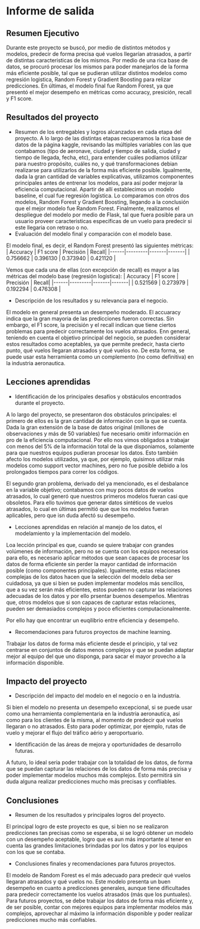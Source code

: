 # Informe de salida

## Resumen Ejecutivo

Durante este proyecto se buscó, por medio de distintos métodos y modelos, predecir de forma precisa qué vuelos llegarían atrasados, a partir de distintas caracteristicas de los mismos. Por medio de una rica base de datos, se procuró procesar los mismos para poder manejarlos de la forma más eficiente posible, tal que se pudieran utilizar distintos modelos como regresión logistica, Random Forest y Gradient Boosting para relizar predicciones. En últimas, el modelo final fue Random Forest, ya que presentó el mejor desempeño en métricas como accuracy, presición, recall y F1 score.

## Resultados del proyecto

- Resumen de los entregables y logros alcanzados en cada etapa del proyecto.
A lo largo de las distintas etapas recuperamos la rica base de datos de la página kaggle, revisando las múltiples variables con las que contabamos (tipo de aeronave, ciudad y tiempo de salida, ciudad y tiempo de llegada, fecha, etc), para entender cuáles podiamos útilizar para nuestro propósito, cuáles no, y qué transformaciones debian realizarse para utilizarlos de la forma más eficiente posible.
Igualmente, dada la gran cantidad de variables explicativas, utilizamos componentes principales antes de entrenar los modelos, para así poder mejorar la eficiencia computacional. Apartir de allí establecimos un modelo baseline, el cual fue regresión logística. Lo comparamos con otros dos modelos, Random Forest y Gradient Boosting, llegando a la conclusión que el mejor modelo fue Random Forest.
Finalmente, realizamos el despliegue del modelo por medio de Flask, tal que fuera posible para un usuario proveer caracteristicas específicas de un vuelo para predecir si este llegaria con retraso o no. 
- Evaluación del modelo final y comparación con el modelo base.
  
El modelo final, es decir, el Random Forest presentó las siguientes métricas:
| Accuracy | F1 score | Precisión | Recall|
|------|---------|-------|-------| 
| 0.756662 | 0.396130 | 0.373940 | 0.421120 |

Vemos que cada una de ellas (con excepción de recall) es mayor a las métricas del modelo base (regresión logistica):
| Accuracy | F1 score | Precisión | Recall|
|------|---------|-------|-------| 
| 0.521569 | 0.273979 | 0.192294 | 0.476308 |

- Descripción de los resultados y su relevancia para el negocio.

El modelo en general presenta un desempeño moderado. El accuaracy indica que la gran mayoria de las predicciones fueron correctas. Sin embargo, el F1 score, la precisión y el recall indican que tiene ciertos problemas para predecir correctamente los vuelos atrasados. Enn general, teniendo en cuenta el objetivo principal del negocio, se pueden considerar estos resultados como aceptables, ya que permite predecir, hasta cierto punto, qué vuelos llegaran atrasados y qué vuelos no. De esta forma, se puede usar esta herramienta como un complemento (no como definitiva) en la industria aeronautica. 

## Lecciones aprendidas

- Identificación de los principales desafíos y obstáculos encontrados durante el proyecto.
  
A lo largo del proyecto, se presentaron dos obstáculos principales: el primero de ellos es la gran cantidad de información con la que se cuenta. Dada la gran extensión de la base de datos original (millones de observaciones y más de 50 variables) fue necesario omitir información en pro de la eficiencia computacional. Por ello nos vimos obligados a trabajar con menos del 5% de la información total de la que disponiamos, solamente para que nuestros equipos pudieran procesar los datos. Esto también afecto los modelos utilizados, ya que, por ejemplo, quisimos utilizar más modelos como support vector machines, pero no fue posible debido a los prolongados tiempos para correr los códigos.

El segundo gran problema, derivado del ya mencionado, es el desbalance en la variable objetivo; contabamos con muy pocos datos de vuelos atrasados, lo cual generó que nuestros primeros modelos fueran casi que obsoletos. Para ello tuvimos que generar datos sintéticos de vuelos atrasados, lo cual en últimas permitió que que los modelos fueran aplicables, pero que isn duda afectó su desempeño.

- Lecciones aprendidas en relación al manejo de los datos, el modelamiento y la implementación del modelo.
  
Loa lección principal es que, cuando se quiere trabajar con grandes volúmenes de información, pero no se cuenta con los equipos necesarios para ello, es necesario aplicar métodos que sean capaces de procesar los datos de forma eficiente sin perder la mayor cantidad de información posible (como componentes principales). Igualmente, estas relaciones complejas de los datos hacen que la selección del modelo deba ser cuidadosa, ya que si bien se puden implementar modelos más sencillos, que a su vez serán más eficientes, estos pueden no capturar las relaciones adecuadas de los datos y por ello prsentar buenos desempeños. Mientras que, otros modelos que si son capaces de capturar estas relaciones, pueden ser demasiados complejos y poco eficientes computacionalmente.

Por ello hay que encontrar un euqilibrio entre eficiencia y desempeño.

- Recomendaciones para futuros proyectos de machine learning.
  
Trabajar los datos de forma más eficiente desde el principio, y tal vez centrarse en conjuntos de datos menos complejos y que se puedan adaptar mejor al equipo del que uno disponga, para sacar el mayor provecho a la información disponible.

## Impacto del proyecto

- Descripción del impacto del modelo en el negocio o en la industria.
  
Si bien el modelo no presenta un desempeño excepcional, si se puede usar como una herramienta complementaria en la industria aeronautica, así como para los clientes de la misma, al momento de predecir qué vuelos llegaran o no atrasados. Esto para poder optimizar, por ejemplo, rutas de vuelo y mejorar el flujo del tráfico aério y aeroportuario. 

- Identificación de las áreas de mejora y oportunidades de desarrollo futuras.
  
A futuro, lo ideal seria poder trabajar con la totalidad de los datos, de forma que se puedan capturar las relaciones de los datos de forma más precisa y poder implementar modelos muchos más complejos. Esto permitirá sin duda alguna realizar predicciones mucho más precisas y confliables.

## Conclusiones

- Resumen de los resultados y principales logros del proyecto.
  
El principal logro de este proyecto es que, si bien no se realizaron predicciones tan precisas como se esperaba, si se logró obtener un modelo con un desempeño aceptable, logro que es aun más importante al tener en cuenta las grandes limitaciones brindadas por los datos y por los equipos con los que se contaba.

- Conclusiones finales y recomendaciones para futuros proyectos.
  
El modelo de Random Forest es el más adecuado para predecir qué vuelos llegaran atrasados y qué vuelos no. Este modelo presenta un buen desempeño en cuanto a predicciones generales, aunque tiene dificultades para predecir correctamente los vuelos atrasados (más que los puntuales). Para futuros proyectos, se debe trabajar los datos de forma más eficiente y, de ser posible, contar con mejores equipos para implementar modelos más complejos, aprovechar al máximo la información disponible y poder realizar predicciones mucho más confiables.

